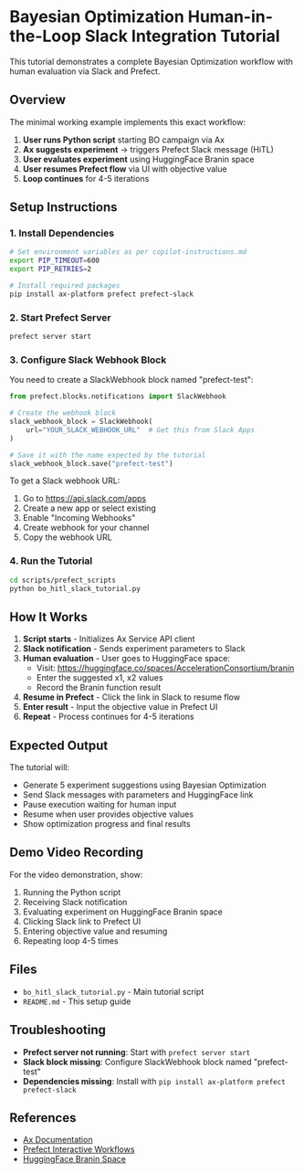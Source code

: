# Bayesian Optimization Human-in-the-Loop Slack Integration Tutorial

This tutorial demonstrates a complete Bayesian Optimization workflow with human evaluation via Slack and Prefect.

## Overview

The minimal working example implements this exact workflow:

1. **User runs Python script** starting BO campaign via Ax
2. **Ax suggests experiment** → triggers Prefect Slack message (HiTL)  
3. **User evaluates experiment** using HuggingFace Branin space
4. **User resumes Prefect flow** via UI with objective value
5. **Loop continues** for 4-5 iterations

## Setup Instructions

### 1. Install Dependencies

```bash
# Set environment variables as per copilot-instructions.md
export PIP_TIMEOUT=600
export PIP_RETRIES=2

# Install required packages
pip install ax-platform prefect prefect-slack
```

### 2. Start Prefect Server

```bash
prefect server start
```

### 3. Configure Slack Webhook Block

You need to create a SlackWebhook block named "prefect-test":

```python
from prefect.blocks.notifications import SlackWebhook

# Create the webhook block
slack_webhook_block = SlackWebhook(
    url="YOUR_SLACK_WEBHOOK_URL"  # Get this from Slack Apps
)

# Save it with the name expected by the tutorial
slack_webhook_block.save("prefect-test")
```

To get a Slack webhook URL:
1. Go to https://api.slack.com/apps
2. Create a new app or select existing
3. Enable "Incoming Webhooks" 
4. Create webhook for your channel
5. Copy the webhook URL

### 4. Run the Tutorial

```bash
cd scripts/prefect_scripts
python bo_hitl_slack_tutorial.py
```

## How It Works

1. **Script starts** - Initializes Ax Service API client
2. **Slack notification** - Sends experiment parameters to Slack
3. **Human evaluation** - User goes to HuggingFace space:
   - Visit: https://huggingface.co/spaces/AccelerationConsortium/branin
   - Enter the suggested x1, x2 values
   - Record the Branin function result
4. **Resume in Prefect** - Click the link in Slack to resume flow
5. **Enter result** - Input the objective value in Prefect UI
6. **Repeat** - Process continues for 4-5 iterations

## Expected Output

The tutorial will:
- Generate 5 experiment suggestions using Bayesian Optimization
- Send Slack messages with parameters and HuggingFace link
- Pause execution waiting for human input
- Resume when user provides objective values
- Show optimization progress and final results

## Demo Video Recording

For the video demonstration, show:
1. Running the Python script
2. Receiving Slack notification
3. Evaluating experiment on HuggingFace Branin space
4. Clicking Slack link to Prefect UI
5. Entering objective value and resuming
6. Repeating loop 4-5 times

## Files

- `bo_hitl_slack_tutorial.py` - Main tutorial script
- `README.md` - This setup guide

## Troubleshooting

- **Prefect server not running**: Start with `prefect server start`
- **Slack block missing**: Configure SlackWebhook block named "prefect-test"
- **Dependencies missing**: Install with `pip install ax-platform prefect prefect-slack`

## References

- [Ax Documentation](https://ax.dev/)
- [Prefect Interactive Workflows](https://docs.prefect.io/latest/guides/creating-interactive-workflows/)
- [HuggingFace Branin Space](https://huggingface.co/spaces/AccelerationConsortium/branin)